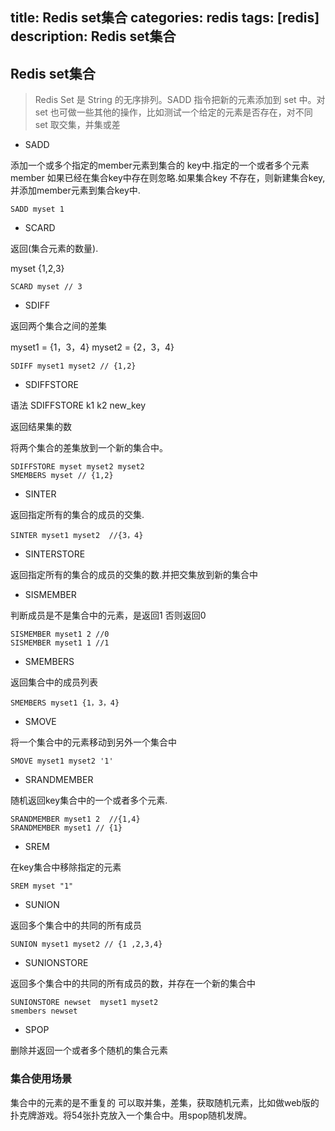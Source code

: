 title: Redis set集合
categories: redis
tags: [redis]
description: Redis set集合
---


## Redis set集合

> Redis Set 是 String 的无序排列。SADD 指令把新的元素添加到 set 中。对 set 也可做一些其他的操作，比如测试一个给定的元素是否存在，对不同 set 取交集，并集或差

<!--more-->


- SADD 

添加一个或多个指定的member元素到集合的 key中.指定的一个或者多个元素member 如果已经在集合key中存在则忽略.如果集合key 不存在，则新建集合key,并添加member元素到集合key中.

 	SADD myset 1 
	
- SCARD 

返回(集合元素的数量).

myset  {1,2,3}

	SCARD myset // 3

- SDIFF 

返回两个集合之间的差集

myset1 = {1，3，4}
myset2 = {2，3，4}

	SDIFF myset1 myset2 // {1,2}

- SDIFFSTORE

语法 SDIFFSTORE k1 k2 new_key 

返回结果集的数

将两个集合的差集放到一个新的集合中。

	SDIFFSTORE myset myset2 myset2
	SMEMBERS myset // {1,2}

- SINTER

返回指定所有的集合的成员的交集.


	SINTER myset1 myset2  //{3，4}

- SINTERSTORE


返回指定所有的集合的成员的交集的数.并把交集放到新的集合中


- SISMEMBER

判断成员是不是集合中的元素，是返回1 否则返回0

	SISMEMBER myset1 2 //0
	SISMEMBER myset1 1 //1

- SMEMBERS

返回集合中的成员列表

	SMEMBERS myset1 {1，3，4}

- SMOVE

将一个集合中的元素移动到另外一个集合中

	SMOVE myset1 myset2 '1'

- SRANDMEMBER

随机返回key集合中的一个或者多个元素.

	SRANDMEMBER myset1 2  //{1,4}
	SRANDMEMBER myset1 // {1}

- SREM

在key集合中移除指定的元素

	SREM myset "1"

- SUNION

返回多个集合中的共同的所有成员

 	SUNION myset1 myset2 // {1 ,2,3,4}

- SUNIONSTORE 

返回多个集合中的共同的所有成员的数，并存在一个新的集合中

	SUNIONSTORE newset  myset1 myset2
	smembers newset

- SPOP

删除并返回一个或者多个随机的集合元素

### 集合使用场景

集合中的元素的是不重复的 可以取并集，差集，获取随机元素，比如做web版的扑克牌游戏。将54张扑克放入一个集合中。用spop随机发牌。